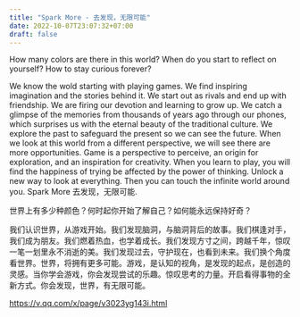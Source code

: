 ```yaml
---
title: "Spark More - 去发现，无限可能"
date: 2022-10-07T23:07:32+07:00
draft: false
---
```


How many colors are there in this world? When do you start to reflect on yourself? How to stay curious forever?

We know the wold starting with playing games. We find inspiring imagination and the stories behind it. We start out as rivals and end up with friendship. We are firing our devotion and learning to grow up. We catch a glimpse of the memories from thousands of years ago through our phones, which surprises us with the eternal beauty of the traditional culture. We explore the past to safeguard the present so we can see the future. When we look at this world from a different perspective, we will see there are more opportunities. Game is a perspective to perceive, an origin for exploration, and an inspiration for creativity. When you learn to play, you will find the happiness of trying be affected by the power of thinking. Unlock a new way to look at everything. Then you can touch the infinite world around you. Spark More 去发现，无限可能.

世界上有多少种颜色？何时起你开始了解自己？如何能永远保持好奇？

我们认识世界，从游戏开始。我们发现脑洞，与脑洞背后的故事。我们棋逢对手，我们成为朋友。我们燃着热血，也学着成长。我们发现方寸之间，跨越千年，惊叹一笔一划里永不消逝的美。我们发现过去，守护现在，也看到未来。我们换个角度看世界。世界，将拥有更多可能。游戏，是认知的视角，是发现的起点，是创造的灵感。当你学会游戏，你会发现尝试的乐趣。惊叹思考的力量。开启看得事物的全新方式。你会发现，世界，有无限可能。

https://v.qq.com/x/page/v3023yg143i.html